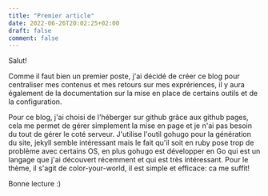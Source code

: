 ```yaml
---
title: "Premier article"
date: 2022-06-26T20:02:25+02:00
draft: false
comment: false
---
```


Salut!

Comme il faut bien un premier poste, j'ai décidé de créer ce blog pour centraliser mes contenus et mes retours sur mes exprériences, il y aura également de la documentation sur la mise en place de certains outils et de la configuration.

Pour ce blog, j'ai choisi de l'héberger sur github grâce aux github pages, cela me permet de gérer simplement la mise en page et je n'ai pas besoin du tout de gérer le coté serveur. J'utilise l'outil gohugo pour la génération du site, jekyll semble intéressant mais le fait qu'il soit en ruby pose trop de problème avec certains OS, en plus gohugo est développer en Go qui est un langage que j'ai découvert récemment et qui est très intéressant. Pour le thème, il s'agit de color-your-world, il est simple et efficace: ca me suffit!

Bonne lecture :)
